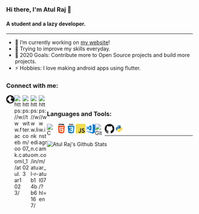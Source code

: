 ### Hi there, I'm Atul Raj 👋
#### A student and a lazy developer.
---

- 🔭 I’m currently working on [my website](https://atulraj.net)!
- 🌱 Trying to improve my skills everyday.
- 🥅 2020 Goals: Contribute more to Open Source projects and build more projects.
- ⚡ Hobbies: I love making android apps using flutter.

### Connect with me:

[<img align="left" alt="atulraj.net" width="22px" src="https://raw.githubusercontent.com/iconic/open-iconic/master/svg/globe.svg" />][website]
[<img align="left" alt="https://www.facebook.com/atul.ar1023/" width="22px" src="https://cdn.jsdelivr.net/npm/simple-icons@v3/icons/facebook.svg" />][facebook]
[<img align="left" alt="https://twitter.com/07_atul_1023" width="22px" src="https://cdn.jsdelivr.net/npm/simple-icons@v3/icons/twitter.svg" />][twitter]
[<img align="left" alt="https://www.linkedin.com/in/atul-r-b14bb6167/" width="22px" src="https://cdn.jsdelivr.net/npm/simple-icons@v3/icons/linkedin.svg" />][linkedin]
[<img align="left" alt="https://www.instagram.com/ar_atul07/?hl=en" width="22px" src="https://cdn.jsdelivr.net/npm/simple-icons@v3/icons/instagram.svg" />][instagram]

<br />

### Languages and Tools:

<img align="left" alt="C" width="26px" src="https://img.icons8.com/color/48/000000/c-programming.png" />

<img align="left" alt="HTML5" width="26px" src="https://raw.githubusercontent.com/github/explore/80688e429a7d4ef2fca1e82350fe8e3517d3494d/topics/html/html.png" />

<img align="left" alt="CSS3" width="26px" src="https://raw.githubusercontent.com/github/explore/80688e429a7d4ef2fca1e82350fe8e3517d3494d/topics/css/css.png" />

<img align="left" alt="Javascript" width="26px" src="https://raw.githubusercontent.com/github/explore/80688e429a7d4ef2fca1e82350fe8e3517d3494d/topics/javascript/javascript.png">

<img align="left" alt="Visual Studio Code" width="26px" src="https://raw.githubusercontent.com/github/explore/80688e429a7d4ef2fca1e82350fe8e3517d3494d/topics/visual-studio-code/visual-studio-code.png" />

<img align="left" alt="Git" width="26px" src="https://img.icons8.com/color/48/000000/git.png" />

<img align="left" alt="GitHub" width="26px" src="https://raw.githubusercontent.com/github/explore/78df643247d429f6cc873026c0622819ad797942/topics/github/github.png" />

<img align="left" alt="Python" width="26px" src="https://raw.githubusercontent.com/github/explore/80688e429a7d4ef2fca1e82350fe8e3517d3494d/topics/python/python.png">

<br />

---

<img alt="Atul Raj's Github Stats" src="https://github-readme-stats.vercel.app/api?username=Atul1023&show_icons=true&count_private=true" />

[website]: https://atulraj.net
[facebook]: https://fb.me/atul.ar1023
[twitter]: https://twitter.com/07_atul_1023
[instagram]: https://instagram.com/ar_atul07
[linkedin]: https://linkedin.com/in/in/atul-r-b14bb6167
